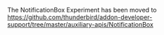The NotificationBox Experiment has been moved to
https://github.com/thunderbird/addon-developer-support/tree/master/auxiliary-apis/NotificationBox